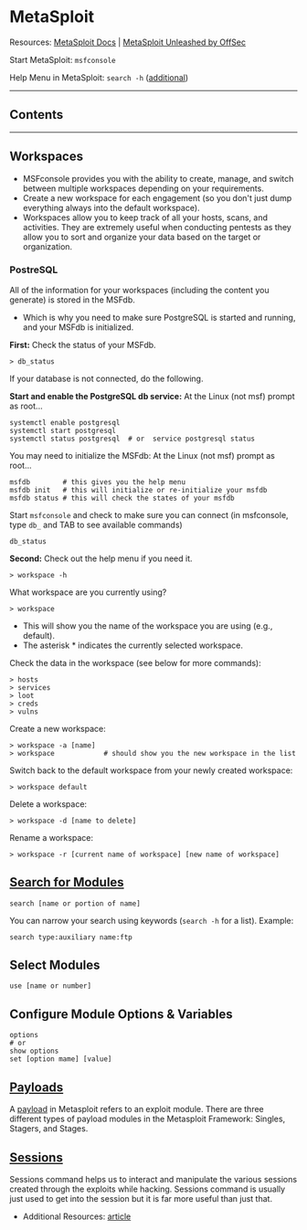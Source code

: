 # MetaSploit

Resources: [MetaSploit Docs](https://docs.metasploit.com/) | [MetaSploit Unleashed by OffSec](https://www.offsec.com/metasploit-unleashed/)

Start MetaSploit: `msfconsole`

Help Menu in MetaSploit: `search -h` ([additional](https://www.offsec.com/metasploit-unleashed/msfconsole-commands/#search))

----

## Contents

---- 

## Workspaces
- MSFconsole provides you with the ability to create, manage, and switch between multiple workspaces depending on your requirements. 
- Create a new workspace for each engagement (so you don't just dump everything always into the default workspace).
- Workspaces allow you to keep track of all your hosts, scans, and activities. They are extremely useful when conducting pentests as they allow you to sort and organize your data based on the target or organization. 

### PostreSQL

All of the information for your workspaces (including the content you generate) is stored in the MSFdb.
- Which is why you need to make sure PostgreSQL is started and running, and your MSFdb is initialized.

**First:** Check the status of your MSFdb.
```
> db_status
```

If your database is not connected, do the following. 

**Start and enable the PostgreSQL db service:** At the Linux (not msf) prompt as root... 
```
systemctl enable postgresql  
systemctl start postgresql  
systemctl status postgresql  # or  service postgresql status
```

You may need to initialize the MSFdb: At the Linux (not msf) prompt as root...
```
msfdb        # this gives you the help menu
msfdb init   # this will initialize or re-initialize your msfdb
msfdb status # this will check the states of your msfdb
```

Start `msfconsole` and check to make sure you can connect (in msfconsole, type `db_` and TAB to see available commands)
```
db_status
```

**Second:** Check out the help menu if you need it.
```
> workspace -h
```

What workspace are you currently using? 
```
> workspace
```
- This will show you the name of the workspace you are using (e.g., default).
- The asterisk * indicates the currently selected workspace.

Check the data in the workspace (see below for more commands): 
```
> hosts
> services
> loot
> creds
> vulns
```

Create a new workspace: 
```
> workspace -a [name]
> workspace            # should show you the new workspace in the list
```

Switch back to the default workspace from your newly created workspace: 
```
> workspace default
```

Delete a workspace: 
```
> workspace -d [name to delete]
```

Rename a workspace: 
```
> workspace -r [current name of workspace] [new name of workspace]
```

## [Search for Modules](https://docs.metasploit.com/docs/using-metasploit/basics/using-metasploit.html)

```
search [name or portion of name]
```

You can narrow your search using keywords (`search -h` for a list). Example:
```
search type:auxiliary name:ftp
```

## Select Modules

```
use [name or number]
```

## Configure Module Options & Variables

```
options
# or
show options
set [option mame] [value]
```

## [Payloads](https://docs.metasploit.com/docs/using-metasploit/basics/how-payloads-work.html)

A [payload](https://www.offsec.com/metasploit-unleashed/payloads/) in Metasploit refers to an exploit module. There are three different types of payload modules in the Metasploit Framework: Singles, Stagers, and Stages. 

## [Sessions](https://docs.metasploit.com/docs/using-metasploit/basics/managing-sessions.html)

Sessions command helps us to interact and manipulate the various sessions created through the exploits while hacking. Sessions command is usually just used to get into the session but it is far more useful than just that.
- Additional Resources: [article](https://www.hackingarticles.in/metasploit-for-pentester-sessions/)
